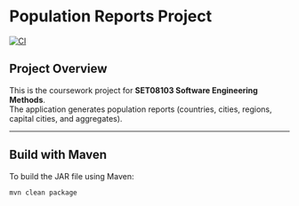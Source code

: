 # Population Reports Project

[![CI](https://github.com/V8kt8r/devops/actions/workflows/ci.yml/badge.svg)](https://github.com/V8kt8r/devops/actions/workflows/ci.yml)

## Project Overview
This is the coursework project for **SET08103 Software Engineering Methods**.  
The application generates population reports (countries, cities, regions, capital cities, and aggregates).

---

## Build with Maven
To build the JAR file using Maven:

```bash
mvn clean package

